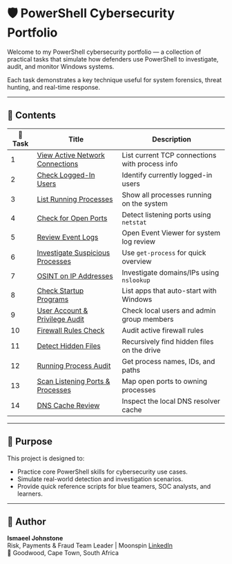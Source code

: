 # 🛡️ PowerShell Cybersecurity Portfolio

Welcome to my PowerShell cybersecurity portfolio — a collection of practical tasks that simulate how defenders use PowerShell to investigate, audit, and monitor Windows systems.

Each task demonstrates a key technique useful for system forensics, threat hunting, and real-time response.

---

## 🧰 Contents

| 🔢 Task | Title | Description |
|--------|-------|-------------|
| 1 | [View Active Network Connections](task1-network-connections.md) | List current TCP connections with process info |
| 2 | [Check Logged-In Users](task2-logged-in-users.md) | Identify currently logged-in users |
| 3 | [List Running Processes](task3-list-processes.md) | Show all processes running on the system |
| 4 | [Check for Open Ports](task4-open-ports.md) | Detect listening ports using `netstat` |
| 5 | [Review Event Logs](task5-event-logs.md) | Open Event Viewer for system log review |
| 6 | [Investigate Suspicious Processes](task6-suspicious-processes.md) | Use `get-process` for quick overview |
| 7 | [OSINT on IP Addresses](task7-osint-ip.md) | Investigate domains/IPs using `nslookup` |
| 8 | [Check Startup Programs](task8-startup-programs.md) | List apps that auto-start with Windows |
| 9 | [User Account & Privilege Audit](task9-user-audit.md) | Check local users and admin group members |
| 10 | [Firewall Rules Check](task10-firewall-rules.md) | Audit active firewall rules |
| 11 | [Detect Hidden Files](task11-hidden-files.md) | Recursively find hidden files on the drive |
| 12 | [Running Process Audit](task12-process-audit.md) | Get process names, IDs, and paths |
| 13 | [Scan Listening Ports & Processes](task13-listening-ports.md) | Map open ports to owning processes |
| 14 | [DNS Cache Review](task14-dns-cache.md) | Inspect the local DNS resolver cache |

---

## 🎯 Purpose

This project is designed to:

- Practice core PowerShell skills for cybersecurity use cases.
- Simulate real-world detection and investigation scenarios.
- Provide quick reference scripts for blue teamers, SOC analysts, and learners.

---

## 🧠 Author

**Ismaeel Johnstone**  
Risk, Payments & Fraud Team Leader | Moonspin 
[LinkedIn](https://www.linkedin.com/in/ismaeel-johnstone-b80659252)  
📍 Goodwood, Cape Town, South Africa

